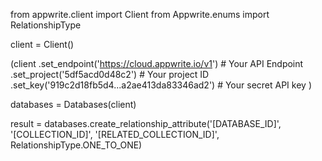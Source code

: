 from appwrite.client import Client
from Appwrite.enums import RelationshipType

client = Client()

(client
  .set_endpoint('https://cloud.appwrite.io/v1') # Your API Endpoint
  .set_project('5df5acd0d48c2') # Your project ID
  .set_key('919c2d18fb5d4...a2ae413da83346ad2') # Your secret API key
)

databases = Databases(client)

result = databases.create_relationship_attribute('[DATABASE_ID]', '[COLLECTION_ID]', '[RELATED_COLLECTION_ID]', RelationshipType.ONE_TO_ONE)
